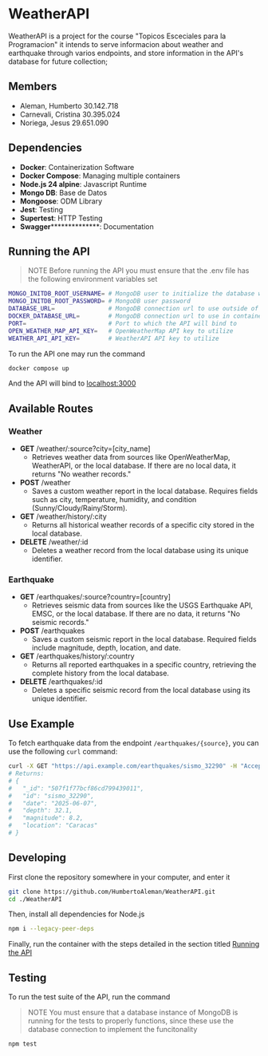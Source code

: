 # WeatherAPI

WeatherAPI is a project for the course "Topicos Esceciales para la Programacion" it intends to serve informacion about weather and earthquake through varios endpoints, and store information in the API's database for future collection;

## Members

- Aleman, Humberto 30.142.718
- Carnevali, Cristina 30.395.024
- Noriega, Jesus 29.651.090

## Dependencies

- **Docker**: Containerization Software
- **Docker Compose**: Managing multiple containers
- **Node.js 24 alpine**: Javascript Runtime
- **Mongo DB**: Base de Datos
- **Mongoose**: ODM Library
- **Jest**: Testing
- **Supertest**: HTTP Testing
- **Swagger****************: Documentation

## Running the API

> NOTE
> Before running the API you must ensure that the .env file has the following environment variables set

```bash
MONGO_INITDB_ROOT_USERNAME= # MongoDB user to initialize the database with
MONGO_INITDB_ROOT_PASSWORD= # MongoDB user password
DATABASE_URL=               # MongoDB connection url to use outside of container enviroment
DOCKER_DATABASE_URL=        # MongoDB connection url to use in container environment
PORT=                       # Port to which the API will bind to
OPEN_WEATHER_MAP_API_KEY=   # OpenWeatherMap API key to utilize
WEATHER_API_API_KEY=        # WeatherAPI API key to utilize
```

To run the API one may run the command

```bash
docker compose up
```

And the API will bind to [localhost:3000](127.0.0.1:3000)

## Available Routes

### Weather

- **GET** /weather/:source?city=\[city_name\]
  - Retrieves weather data from sources like OpenWeatherMap, WeatherAPI, or the local database. If there are no local data, it returns "No weather records."
- **POST** /weather
  - Saves a custom weather report in the local database. Requires fields such as city, temperature, humidity, and condition (Sunny/Cloudy/Rainy/Storm).
- **GET** /weather/history/:city
  - Returns all historical weather records of a specific city stored in the local database.
- **DELETE** /weather/:id
  - Deletes a weather record from the local database using its unique identifier.

### Earthquake

- **GET** /earthquakes/:source?country=[country]
  - Retrieves seismic data from sources like the USGS Earthquake API, EMSC, or the local database. If there are no data, it returns "No seismic records."
- **POST** /earthquakes
  - Saves a custom seismic report in the local database. Required fields include magnitude, depth, location, and date.
- **GET** /earthquakes/history/:country
  - Returns all reported earthquakes in a specific country, retrieving the complete history from the local database.
- **DELETE** /earthquakes/:id
  - Deletes a specific seismic record from the local database using its unique identifier.

## Use Example

To fetch earthquake data from the endpoint `/earthquakes/{source}`, you can use the following `curl` command:

```bash
curl -X GET "https://api.example.com/earthquakes/sismo_32290" -H "Accept: application/json"
# Returns:
# {
#   "_id": "507f1f77bcf86cd799439011",
#   "id": "sismo_32290",
#   "date": "2025-06-07",
#   "depth": 32.1,
#   "magnitude": 8.2,
#   "location": "Caracas"
# }
```

## Developing

First clone the repository somewhere in your computer, and enter it

```bash
git clone https://github.com/HumbertoAleman/WeatherAPI.git
cd ./WeatherAPI
```

Then, install all dependencies for Node.js

```bash
npm i --legacy-peer-deps
```

Finally, run the container with the steps detailed in the section titled [Running the API](#Running-the-API)

## Testing

To run the test suite of the API, run the command

> NOTE
> You must ensure that a database instance of MongoDB is running for the tests to properly functions, since these use the database connection to implement the funcitonality

```bash
npm test
```

